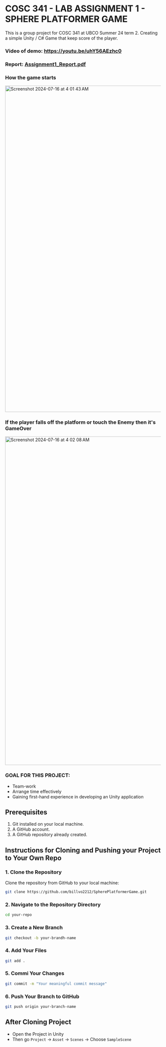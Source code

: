 # COSC 341 - LAB ASSIGNMENT 1 - SPHERE PLATFORMER GAME

This is a group project for COSC 341 at UBCO Summer 24 term 2. Creating a simple Unity / C# Game that keep score of the player.

### Video of demo: https://youtu.be/uhY56AEzhc0
### Report: [Assignment1_Report.pdf](https://github.com/user-attachments/files/16288618/Assignment1_Report.pdf)


### How the game starts
<img width="1055" alt="Screenshot 2024-07-16 at 4 01 43 AM" src="https://github.com/user-attachments/assets/f865e691-32fd-45a8-a9e8-46f8e19bb851">

### If the player falls off the platform or touch the Enemy then it's GameOver
<img width="1062" alt="Screenshot 2024-07-16 at 4 02 08 AM" src="https://github.com/user-attachments/assets/429a1832-5e6d-4e35-8995-d3cb1c7698b9">

### GOAL FOR THIS PROJECT:
- Team-work
- Arrange time effectively
- Gaining first-hand experience in developing an Unity application

## Prerequisites

1. Git installed on your local machine.
2. A GitHub account.
3. A GitHub repository already created.

## Instructions for Cloning and Pushing your Project to Your Own Repo

### 1. Clone the Repository

Clone the repository from GitHub to your local machine:

```sh
git clone https://github.com/billvo2212/SpherePlatformerGame.git
```

### 2. Navigate to the Repository Directory

```sh
cd your-repo
```

### 3. Create a New Branch

```sh
git checkout -b your-brandh-name
```

### 4. Add Your Files

```sh
git add .
```

### 5. Commi Your Changes

```sh
git commit -m "Your meaningful commit message"
```

### 6. Push Your Branch to GitHub

```sh
git push origin your-branch-name
```

## After Cloning Project
- Open the Project in Unity
- Then go ```Project``` -> ```Asset``` -> ```Scenes``` -> Choose ```SampleScene```
